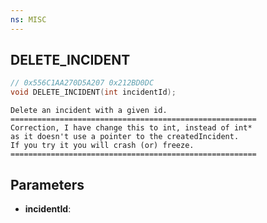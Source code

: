 ```yaml
---
ns: MISC
---
```

## DELETE_INCIDENT

```c
// 0x556C1AA270D5A207 0x212BD0DC
void DELETE_INCIDENT(int incidentId);
```

```
Delete an incident with a given id.  
=======================================================  
Correction, I have change this to int, instead of int*  
as it doesn't use a pointer to the createdIncident.  
If you try it you will crash (or) freeze.  
=======================================================  
```

## Parameters
* **incidentId**: 

